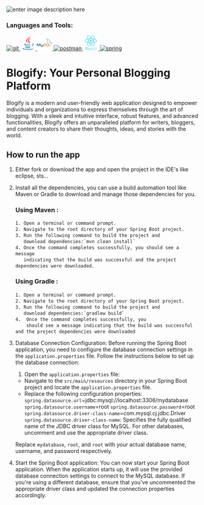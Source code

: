![enter image description here](https://www.shutterstock.com/image-photo/bloggingblog-concepts-ideas-white-worktable-600nw-1029506242.jpg)
<h3 align="left">Languages and Tools:</h3>  
<p align="left"> <a href="https://git-scm.com/" target="_blank" rel="noreferrer"> <img src="https://www.vectorlogo.zone/logos/git-scm/git-scm-icon.svg" alt="git" width="40" height="40"/> </a> <a href="https://www.java.com" target="_blank" rel="noreferrer"> <img    src="https://raw.githubusercontent.com/devicons/devicon/master/icons/java/java-original.svg" alt="java" width="40" height="40"/> </a> <a href="https://www.mysql.com/" target="_blank" rel="noreferrer"> <img src="https://raw.githubusercontent.com/devicons/devicon/master/icons/mysql/mysql-original-wordmark.svg" alt="mysql" width="40" height="40"/> </a> <a href="https://postman.com" target="_blank" rel="noreferrer"> <img src="https://www.vectorlogo.zone/logos/getpostman/getpostman-icon.svg" alt="postman" width="40" height="40"/> </a> <a href="https://reactjs.org/" target="_blank" rel="noreferrer"> <img src="https://raw.githubusercontent.com/devicons/devicon/master/icons/react/react-original-wordmark.svg" alt="react" width="40" height="40"/> </a> <a href="https://spring.io/" target="_blank" rel="noreferrer"> <img src="https://www.vectorlogo.zone/logos/springio/springio-icon.svg" alt="spring" width="40" height="40"/> </a> </p>

# Blogify: Your Personal Blogging Platform
Blogify is a modern and user-friendly web application designed to empower individuals and organizations to express themselves through the art of blogging. With a sleek and intuitive interface, robust features, and advanced functionalities, Blogify offers an unparalleled platform for writers, bloggers, and content creators to share their thoughts, ideas, and stories with the world.

## How to run the app
 1. Either fork or download the app and open the project in the IDE's like eclipse, sts...
 2. Install all the dependencies, you can use a build automation tool like Maven or Gradle to download and manage those dependencies for you. 
	### Using Maven :
	    1. Open a terminal or command prompt.
	    2. Navigate to the root directory of your Spring Boot project.
	    3. Run the following command to build the project and 
	       download dependencies:`mvn clean install`
	    4. Once the command completes successfully, you should see a message 
		   indicating that the build was successful and the project dependencies were downloaded.
    ### Using Gradle : 
		1. Open a terminal or command prompt.
		2. Navigate to the root directory of your Spring Boot project.
		3. Run the following command to build the project and 
		   download dependencies:`gradlew build`
		4.	Once the command completes successfully, you 
			should see a message indicating that the build was successful and the project dependencies were downloaded
 3. Database Connection Configuration:
	 Before running the Spring Boot application, you need to configure the database connection settings in the `application.properties` file. Follow the instructions below to set up the database connection:
	 1.  Open the `application.properties` file:
    
    -   Navigate to the `src/main/resources` directory in your Spring Boot project and locate the `application.properties` file.
    - Replace the following configuration properties:
    `spring.datasource.url`=jdbc:mysql://localhost:3306/mydatabase 	`spring.datasource.username`=root 
    `spring.datasource.password`=root 
    `spring.datasource.driver-class-name`=com.mysql.cj.jdbc.Driver
    `spring.datasource.driver-class-name`: Specifies the fully qualified name of the JDBC driver class for MySQL. For other databases, uncomment and use the appropriate driver class.
    
    Replace `mydatabase`, `root`, and `root` with your actual database name, username, and password respectively.
 4. Start the Spring Boot application: You can now start your Spring Boot application. When the application starts up, it will use the provided database connection settings to connect to the MySQL database. If you're using a different database, ensure that you've uncommented the appropriate driver class and updated the connection properties accordingly.
 
